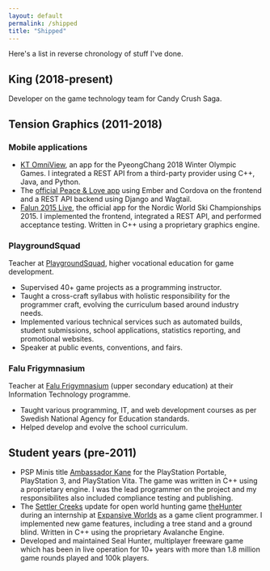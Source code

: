 ```yaml
---
layout: default
permalink: /shipped
title: "Shipped"
--- 
```


Here's a list in reverse chronology of stuff I've done.

## King (2018-present)

Developer on the game technology team for Candy Crush Saga.

## Tension Graphics (2011-2018)

### Mobile applications

* [KT OmniView], an app for the PyeongChang 2018 Winter Olympic Games.
  I integrated a REST API from a third-party provider using C++,
  Java, and Python.
* The [official Peace & Love app][pnlapp] using Ember and Cordova on
  the frontend and a REST API backend using Django and Wagtail.
* [Falun 2015 Live], the official app for the Nordic World Ski
  Championships 2015. I implemented the frontend, integrated a REST API, and
  performed acceptance testing. Written in C++ using a proprietary
  graphics engine.

### PlaygroundSquad

Teacher at [PlaygroundSquad], higher vocational education for game development.

* Supervised 40+ game projects as a programming instructor.
* Taught a cross-craft syllabus with holistic responsibility for the programmer
  craft, evolving the curriculum based around industry needs.
* Implemented various technical services such as automated builds, student
  submissions, school applications, statistics reporting, and promotional
  websites.
* Speaker at public events, conventions, and fairs.

### Falu Frigymnasium

Teacher at [Falu Frigymnasium] (upper secondary education) at their
Information Technology programme.

* Taught various programming, IT, and web development courses as per Swedish
  National Agency for Education standards.
* Helped develop and evolve the school curriculum.

## Student years (pre-2011)

* PSP Minis title [Ambassador Kane] for the PlayStation Portable, PlayStation 3,
  and PlayStation Vita. The game was written in C++ using a proprietary engine.
  I was the lead programmer on the project and my responsibilites also included
  compliance testing and publishing.
* The [Settler Creeks] update for open world hunting game [theHunter]
  during an internship at [Expansive Worlds] as a game client programmer.
  I implemented new game features, including a tree stand and a ground blind.
  Written in C++ using the proprietary Avalanche Engine.
* Developed and maintained Seal Hunter, multiplayer freeware game which has
  been in live operation for 10+ years with more than 1.8 million game rounds
  played and 100k players.

[KT OmniView]: https://www.youtube.com/watch?v=yrcEPNEFf-Y
[pnlapp]: http://pnlapp.se/
[pnlapp_web]: http://pnlapp.se/app
[Falun 2015 Live]: https://www.youtube.com/watch?v=jYYx8jcba3k

[PlaygroundSquad]: https://playgroundsquad.com
[Falu Frigymnasium]: http://www.falufri.se

[Ambassador Kane]: https://www.playstation.com/en-gb/games/ambassador-kane-psp/
[Expansive Worlds]: https://avalanchestudios.com/divisions/expansive-worlds
[theHunter]: http://thehunter.com
[Settler Creeks]: http://thehunter.wikia.com/wiki/Settler_Creeks

